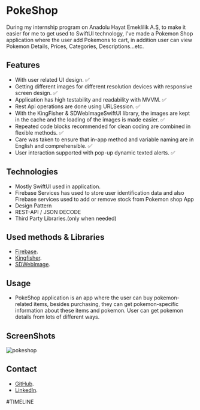 # PokeShop

During my internship program on Anadolu Hayat Emeklilik A.Ş, to make it easier for me to get used to SwiftUI technology, I've made a Pokemon Shop application where the user add Pokemons to cart, in addition user can view Pokemon Details, Prices, Categories, Descriptions...etc.

## Features

- With user related UI design. ✅
- Getting different images for different resolution devices with responsive screen design. ✅
- Application has high testability and readability with MVVM. ✅
- Rest Api operations are done using URLSession. ✅
- With the KingFisher & SDWebImageSwiftUI library, the images are kept in the cache and the loading of the images is made easier. ✅
- Repeated code blocks recommended for clean coding are combined in flexible methods. ✅
- Care was taken to ensure that in-app method and variable naming are in English and comprehensible. ✅
- User interaction supported with pop-up dynamic texted alerts. ✅


## Technologies

- Mostly SwiftUI used in application.
- Firebase Services has used to store user identification data and also Firebase services used to add or remove stock from Pokemon shop App
- Design Pattern
- REST-API / JSON DECODE
- Third Party Libraries.(only when needed)

## Used methods & Libraries

- [Firebase](https://github.com/onevcat/Kingfisher).
- [Kingfisher](https://github.com/firebase/firebase-ios-sdk).
- [SDWebImage](https://github.com/SDWebImage/SDWebImageSwiftUI).


## Usage

- PokeShop application is an app where the user can buy pokemon-related items, besides purchasing, they can get pokemon-specific information about these items and pokemon. User can get pokemon details from lots of different ways.

## ScreenShots
![pokeshop](https://user-images.githubusercontent.com/69897111/183601415-4dc85b8f-3238-42c0-b809-23d457ca13c1.png)


## Contact

- [GitHub](https://github.com/omerfuk/).
- [LinkedIn](https://www.linkedin.com/in/omerkuf/).

#TIMELINE


